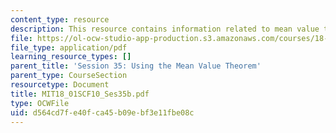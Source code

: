 ```yaml
---
content_type: resource
description: This resource contains information related to mean value theorem.
file: https://ol-ocw-studio-app-production.s3.amazonaws.com/courses/18-01sc-single-variable-calculus-fall-2010/d564cd7fe40fca45b09ebf3e11fbe08c_MIT18_01SCF10_Ses35b.pdf
file_type: application/pdf
learning_resource_types: []
parent_title: 'Session 35: Using the Mean Value Theorem'
parent_type: CourseSection
resourcetype: Document
title: MIT18_01SCF10_Ses35b.pdf
type: OCWFile
uid: d564cd7f-e40f-ca45-b09e-bf3e11fbe08c
---
```

